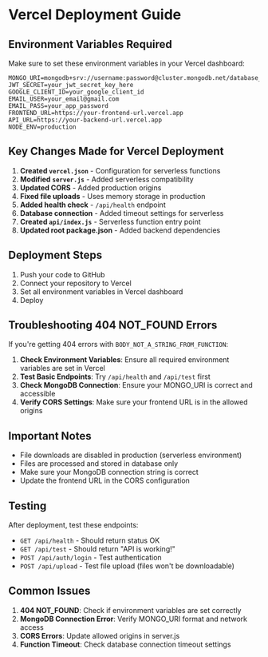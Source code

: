 # Vercel Deployment Guide

## Environment Variables Required

Make sure to set these environment variables in your Vercel dashboard:

```
MONGO_URI=mongodb+srv://username:password@cluster.mongodb.net/database_name
JWT_SECRET=your_jwt_secret_key_here
GOOGLE_CLIENT_ID=your_google_client_id
EMAIL_USER=your_email@gmail.com
EMAIL_PASS=your_app_password
FRONTEND_URL=https://your-frontend-url.vercel.app
API_URL=https://your-backend-url.vercel.app
NODE_ENV=production
```

## Key Changes Made for Vercel Deployment

1. **Created `vercel.json`** - Configuration for serverless functions
2. **Modified `server.js`** - Added serverless compatibility
3. **Updated CORS** - Added production origins
4. **Fixed file uploads** - Uses memory storage in production
5. **Added health check** - `/api/health` endpoint
6. **Database connection** - Added timeout settings for serverless
7. **Created `api/index.js`** - Serverless function entry point
8. **Updated root package.json** - Added backend dependencies

## Deployment Steps

1. Push your code to GitHub
2. Connect your repository to Vercel
3. Set all environment variables in Vercel dashboard
4. Deploy

## Troubleshooting 404 NOT_FOUND Errors

If you're getting 404 errors with `BODY_NOT_A_STRING_FROM_FUNCTION`:

1. **Check Environment Variables**: Ensure all required environment variables are set in Vercel
2. **Test Basic Endpoints**: Try `/api/health` and `/api/test` first
3. **Check MongoDB Connection**: Ensure your MONGO_URI is correct and accessible
4. **Verify CORS Settings**: Make sure your frontend URL is in the allowed origins

## Important Notes

- File downloads are disabled in production (serverless environment)
- Files are processed and stored in database only
- Make sure your MongoDB connection string is correct
- Update the frontend URL in the CORS configuration

## Testing

After deployment, test these endpoints:
- `GET /api/health` - Should return status OK
- `GET /api/test` - Should return "API is working!"
- `POST /api/auth/login` - Test authentication
- `POST /api/upload` - Test file upload (files won't be downloadable)

## Common Issues

1. **404 NOT_FOUND**: Check if environment variables are set correctly
2. **MongoDB Connection Error**: Verify MONGO_URI format and network access
3. **CORS Errors**: Update allowed origins in server.js
4. **Function Timeout**: Check database connection timeout settings
